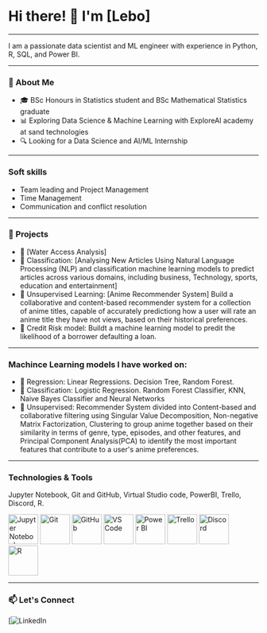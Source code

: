 
# Hi there! 👋  I'm [Lebo]
---
I am a passionate data scientist and ML engineer with experience in Python, R, SQL, and Power BI.  

---

### 🌟 About Me  
- 🎓 BSc Honours in Statistics student and BSc Mathematical Statistics graduate
- 📊 Exploring Data Science & Machine Learning with ExploreAI academy at sand technologies
- 🔍 Looking for a Data Science and AI/ML Internship  

---

### Soft skills 
- Team leading and Project Management 
- Time Management
- Communication and conflict resolution
  
---

### 🚀 Projects 
- 📌 [Water Access Analysis]
- 📌 Classification: [Analysing New Articles Using Natural Language Processing (NLP) and classification machine learning models to predict articles across various domains, including business, Technology, sports, education and entertainment]
- 📌 Unsupervised Learning: [Anime Recommender System] Build a collaborative and content-based recommender system for a collection of anime titles, capable of accurately predictiong how a user will rate an anime title they have not views, based on their historical preferences.
- 📌 Credit Risk model: Buildt a machine learning model to predit the likelihood of a borrower defaulting a loan. 
 

---
### Machince Learning models I have worked on: 
- 📌 Regression: Linear Regressions. Decision Tree, Random Forest. 
- 📌 Classification: Logistic Regression. Random Forest Classifier, KNN, Naive Bayes Classifier and Neural Networks
- 📌 Unsupervised: Recommender System divided into Content-based and collaborative filtering using Singular Value Decomposition, Non-negative Matrix Factorization, Clustering to group anime together based on their similarity in terms of genre, type, episodes, and other features, and Principal Component Analysis(PCA) to identify the most important features that contribute to a user's anime preferences.

---
### Technologies & Tools  
Jupyter Notebook, Git and GitHub, Virtual Studio code, PowerBI, Trello, Discord, R.  

<p align="left">
  <img src="https://cdn.jsdelivr.net/gh/devicons/devicon/icons/jupyter/jupyter-original.svg" alt="Jupyter Notebook" width="60" height="60"/>
  <img src="https://cdn.jsdelivr.net/gh/devicons/devicon/icons/git/git-original.svg" alt="Git" width="60" height="60"/>
  <img src="https://cdn.jsdelivr.net/gh/devicons/devicon/icons/github/github-original.svg" alt="GitHub" width="60" height="60"/>
  <img src="https://cdn.jsdelivr.net/gh/devicons/devicon/icons/vscode/vscode-original.svg" alt="VS Code" width="60" height="60"/>
  <img src="https://upload.wikimedia.org/wikipedia/commons/c/cf/New_Power_BI_Logo.svg" alt="Power BI" width="60" height="60"/>
  <img src="https://cdn.worldvectorlogo.com/logos/trello.svg" alt="Trello" width="60" height="60"/>
  <img src="https://cdn.jsdelivr.net/gh/devicons/devicon/icons/discord/discord-original.svg" alt="Discord" width="60" height="60"/>
  <img src="https://cdn.jsdelivr.net/gh/devicons/devicon/icons/r/r-original.svg" alt="R" width="60" height="60"/>
</p>

---

### 📫 Let's Connect  
[![LinkedIn](www.linkedin.com/in/lebogang-swaratlhe-b67415197)  

